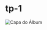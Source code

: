 # tp-1
![Capa do Álbum](file:///C:/Users/pichau/Downloads/Faculdade/1º/WEB/tp-2/assets/img/Mario_CyberPunk_Capa2.png)

